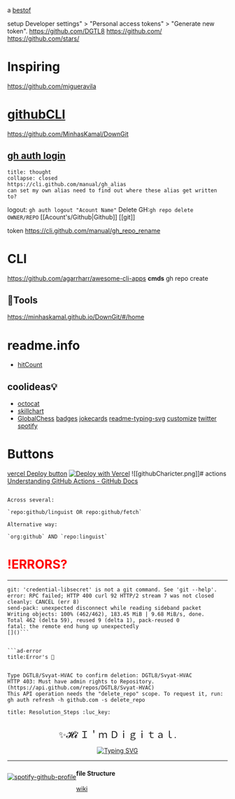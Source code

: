 


a
[bestof](https://github.com/best-of-lists/best-of?tab=readme-ov-file)

setup 
Developer settings" > "Personal access tokens" > "Generate new token".
https://github.com/DGTL8
https://github.com/
https://github.com/stars/
# Inspiring
https://github.com/migueravila

# [githubCLI](https://cli.github.com/manual/)

https://github.com/MinhasKamal/DownGit
## [gh auth login](https://cli.github.com/manual/gh_auth_login)

```ad-brain
title: thought
collapse: closed
https://cli.github.com/manual/gh_alias 
can set my own alias need to find out where these alias get written to?

```
logout: `gh auth logout "Acount Name"`
Delete GH:`gh repo delete OWNER/REPO`
[[Acount's/Github|Github]]
	[[git]]

token
https://cli.github.com/manual/gh_repo_rename


# CLI
https://github.com/agarrharr/awesome-cli-apps
**cmds**
gh repo create





## 🧰Tools
https://minhaskamal.github.io/DownGit/#/home



# readme.info 


- [hitCount](https://hits.seeyoufarm.com/#badge)
## coolideas💡
- [octocat](https://github.com/Ananya-0306/octocat)
- [skillchart](https://docs.codersrank.io/widgets/skills-chart-widget)
- [GlobalChess](<[skillchart](https://docs.codersrank.io/widgets/skills-chart-widget)>)
[badges](https://github.com/Naereen/badges)
[jokecards](https://github.com/ABSphreak/readme-jokes)
[readme-typing-svg](https://github.com/DenverCoder1/readme-typing-svg)
[customize](https://readme-typing-svg.demolab.com/demo/)
[twitter](https://github.com/gazf/github-readme-twitter)
[spotify](https://spotify-github-profile.vercel.app/api/callback?code=AQDoWySUgBC4f86L4pxYAxPbH27jNxHFr5S69Bq2KrDQWb1BcmiFcw5tGEhumihWS3aMGyEE1DhrMCO2mRSjRI2qK27LiR7EuvjoyI4XE7HEH1vuuo4kvJHJR3XrpJEhK9dzlMhElcFJRPG9ErvyEyXFibfs1X3u2OdVWAZso4GaoqCm7Bmt5AjZ9UCHQmSVovnPVWG9yp6R6KsySpoBYYBk94jgnfbMk1V25x10X0LIXlPzpJgLni2bCJI8UB_bdmPPaDx-wZF2GfJlvy2gSZlv)
# Buttons
[vercel Deploy button](https://vercel.com/docs/deployments/deploy-button)
[![Deploy with Vercel](https://vercel.com/button)](https://vercel.com/new/clone?repository-url=https%3A%2F%2Fgithub.com%2Fcolinhemphill%2Fnextjs-resume&env=PRIVATE_KEY&envDescription=Environment%20variables%20needed%20to%20run%20the%20application%20and%20provide%20private%20information%20links&envLink=https%3A%2F%2Fgithub.com%2Fcolinhemphill%2Fnextjs-resume%23environment-variables&project-name=nextjs-resume&repo-name=nextjs-resume&demo-title=Next.js%20R%C3%A9sum%C3%A9&demo-description=An%20example%20Next.js%20static%20r%C3%A9sum%C3%A9)
![[githubCharicter.png]]# actions
[Understanding GitHub Actions - GitHub Docs](https://docs.github.com/en/actions/learn-github-actions/understanding-github-actions#contacting-support)


```ad-info

Across several:

`repo:github/linguist OR repo:github/fetch`

Alternative way:

`org:github` AND `repo:linguist`
```

# <span style="color:#ff0000">!ERRORS?</span>
___

```ad-error
git: 'credential-libsecret' is not a git command. See 'git --help'.
error: RPC failed; HTTP 400 curl 92 HTTP/2 stream 7 was not closed cleanly: CANCEL (err 8)
send-pack: unexpected disconnect while reading sideband packet
Writing objects: 100% (462/462), 183.45 MiB | 9.68 MiB/s, done.
Total 462 (delta 59), reused 9 (delta 1), pack-reused 0
fatal: the remote end hung up unexpectedly
[]()```


```ad-error
title:Error's 💢


Type DGTL8/Svyat-HVAC to confirm deletion: DGTL8/Svyat-HVAC
HTTP 403: Must have admin rights to Repository. (https://api.github.com/repos/DGTL8/Svyat-HVAC)
This API operation needs the "delete_repo" scope. To request it, run:  gh auth refresh -h github.com -s delete_repo

```

```ad-example
title: Resolution_Steps :luc_key:


```




<body>
<div align="center" style="font-size: 1.5em; font-family: cursive;">✨𝓗𝓲 Ｉ＇ｍ Ｄｉｇｉｔａｌ.</div>
<!-- [@Digital](https://github.com/) -->

<!-- Typing SVG -->
<p align="center">
<a  href="https://git.io/typing-svg"><img src="https://readme-typing-svg.demolab.com?font=Play&size=24&pause=1000&color=0AFF0A&vCenter=true&random=true&width=435&lines=Lets+build+some+ProngGrams.%F0%9F%A6%9E" alt="Typing SVG" /></a>
</p>

---



<!-- <div style="text-align:center"> My Latest StackOverflow Activity</div> -->



<!-- [![PyPI download day](https://img.shields.io/pypi/dd/ansicolortags.svg)](https://pypi.python.org/pypi/ansicolortags/) -->
<!-- [![GitHub forks](https://badgen.net/github/forks/Naereen/Strapdown.js/)](https://GitHub.com/Naereen/StrapDown.js/network/) -->
<!-- [![GitHub stars](https://img.shields.io/github/stars/Naereen/StrapDown.js.svg?style=social&label=Star&maxAge=2592000)](https://GitHub.com/Naereen/StrapDown.js/stargazers/) -->
<!-- ################################################### -->

<!-- hitCount 
 <div style="text-align: right;">
    <a href="https://hits.seeyoufarm.com" rel="nofollow">
        <img src="https://hits.seeyoufarm.com/api/count/incr/badge.svg?url=https%3A%2F%2Fgithub.com%2Fdigital-foundry&count_bg=%237F956E&title_bg=%23555555&icon=superuser.svg&icon_color=%23C5FFB0&title=your+visitor&edge_flat=false" alt="Visitor Counter"/>
    </a>
</div>
-->
</body>


 <div style="float: left;">
  
[![spotify-github-profile](https://spotify-github-profile.vercel.app/api/view?uid=1227103002&cover_image=true&theme=novatorem&show_offline=false&background_color=121212&interchange=false&bar_color=53b14f&bar_color_cover=true=)](https://github.com/kittinan/spotify-github-profile)

</div>



#### file Structure
[wiki](https://en.wikipedia.org/wiki/File_URI_scheme)




<!-- ################################################### -->
<!---DailyDevCard--->
<!--
<div style="center">
<a href="https://app.daily.dev/russkiy1389"><img src="https://api.daily.dev/devcards/27870a5372b94e53913129a8ac857d42.png?r=0rh" width="400" alt="Svyatoslav(sava) Russkiy's Dev Card"/>   </a>
</div> -->
<!-- ################################################### -->
<!-- ################################################### -->

<!-- You can add an SVG image with a link using the following snippet: -->
<!--
<a href="#">
    <img src="help/badge1.svg" alt="example badge" style="vertical-align:top margin:6px 4px">
  </a>   -->


<!--
![alt text]()
![image]()
Pattern : IMAGE_URL = WIDTH x HEIGHT within Url
[![Header]URL_TO_IMAGE( "Header")](LINKS TO)
-->
<!-- 
```json

Your JSON here

```
-->
<!-- 
[![Visits Badge](https://badges.pufler.dev/visits/braydoncoyer/braydoncoyer)](https:braydoncoyer.dev)
[![Twitter Badge](https://img.shields.io/badge/Twitter-Profile-informational?style=flat&logo=twitter&logoColor=white&color=1CA2F1)](https://twitter.com/BraydonCoyer)
[![LinkedIn Badge](https://img.shields.io/badge/LinkedIn-Profile-informational?style=flat&logo=linkedin&logoColor=white&color=0D76A8)](https://www.linkedin.com/in/braydon-coyer/)
[![CodePen Badge](https://img.shields.io/badge/CodePen-Profile-informational?style=flat&logo=codepen&logoColor=white&color=black)](https://codepen.io/braydoncoyer)
 -->
<!-- 
/*add and display colors to readme.md files:*/
/* Squar Colors: */
- ![#f03c15](https://via.placeholder.com/15/f03c15/f03c15.png) `#f03c15`
- ![#c5f015](https://via.placeholder.com/15/c5f015/c5f015.png) `#c5f015`
- ![#1589F0](https://via.placeholder.com/15/1589F0/1589F0.png) `#1589F0`
/* Rounded(Circel) Colors: */
- ![#f03c15](https://www.iconsdb.com/icons/download/color/f03c15/circle-16.png) `#f03c15`
- ![#c5f015](https://www.iconsdb.com/icons/download/color/c5f015/circle-16.png) `#c5f015`
- ![#1589F0](https://www.iconsdb.com/icons/download/color/1589F0/circle-16.png) `#1589F0`
/* in the last one you can go to the website and change the shape to what ever you want 
and copie the link the the img and add it to your README.md*/ -->
